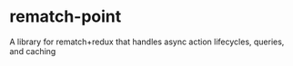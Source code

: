 # rematch-point
A library for rematch+redux that handles async action lifecycles, queries, and caching
